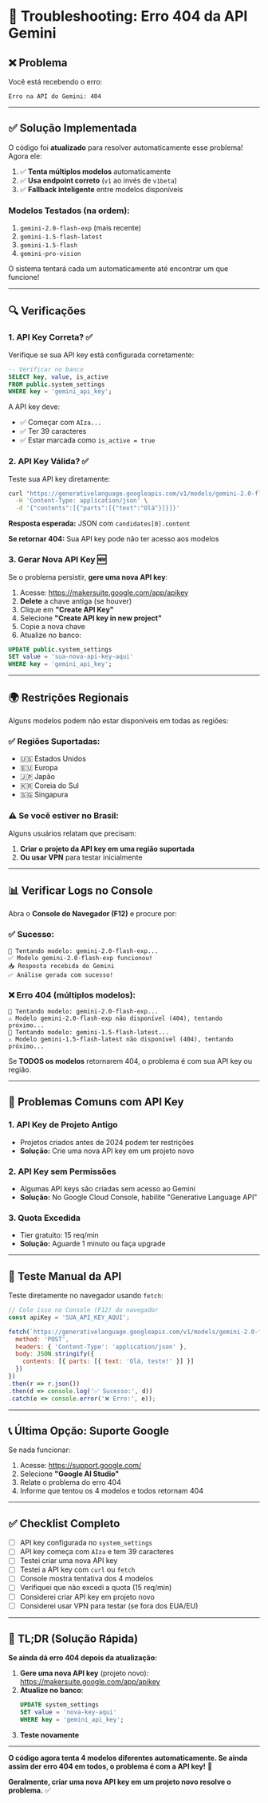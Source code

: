 # 🔧 Troubleshooting: Erro 404 da API Gemini

## ❌ Problema
Você está recebendo o erro:
```
Erro na API do Gemini: 404
```

---

## ✅ Solução Implementada

O código foi **atualizado** para resolver automaticamente esse problema! Agora ele:

1. ✅ **Tenta múltiplos modelos** automaticamente
2. ✅ **Usa endpoint correto** (`v1` ao invés de `v1beta`)
3. ✅ **Fallback inteligente** entre modelos disponíveis

### Modelos Testados (na ordem):
1. `gemini-2.0-flash-exp` (mais recente)
2. `gemini-1.5-flash-latest`
3. `gemini-1.5-flash`
4. `gemini-pro-vision`

O sistema tentará cada um automaticamente até encontrar um que funcione!

---

## 🔍 Verificações

### 1. API Key Correta? ✅

Verifique se sua API key está configurada corretamente:

```sql
-- Verificar no banco
SELECT key, value, is_active 
FROM public.system_settings 
WHERE key = 'gemini_api_key';
```

A API key deve:
- ✅ Começar com `AIza...`
- ✅ Ter 39 caracteres
- ✅ Estar marcada como `is_active = true`

### 2. API Key Válida? ✅

Teste sua API key diretamente:

```bash
curl "https://generativelanguage.googleapis.com/v1/models/gemini-2.0-flash-exp:generateContent?key=SUA_API_KEY_AQUI" \
  -H 'Content-Type: application/json' \
  -d '{"contents":[{"parts":[{"text":"Olá"}]}]}'
```

**Resposta esperada:** JSON com `candidates[0].content`

**Se retornar 404:** Sua API key pode não ter acesso aos modelos

### 3. Gerar Nova API Key 🆕

Se o problema persistir, **gere uma nova API key**:

1. Acesse: https://makersuite.google.com/app/apikey
2. **Delete** a chave antiga (se houver)
3. Clique em **"Create API Key"**
4. Selecione **"Create API key in new project"**
5. Copie a nova chave
6. Atualize no banco:

```sql
UPDATE public.system_settings 
SET value = 'sua-nova-api-key-aqui' 
WHERE key = 'gemini_api_key';
```

---

## 🌍 Restrições Regionais

Alguns modelos podem não estar disponíveis em todas as regiões:

### ✅ Regiões Suportadas:
- 🇺🇸 Estados Unidos
- 🇪🇺 Europa
- 🇯🇵 Japão
- 🇰🇷 Coreia do Sul
- 🇸🇬 Singapura

### ⚠️ Se você estiver no Brasil:
Alguns usuários relatam que precisam:
1. **Criar o projeto da API key em uma região suportada**
2. **Ou usar VPN** para testar inicialmente

---

## 📊 Verificar Logs no Console

Abra o **Console do Navegador (F12)** e procure por:

### ✅ **Sucesso:**
```
🔄 Tentando modelo: gemini-2.0-flash-exp...
✅ Modelo gemini-2.0-flash-exp funcionou!
📥 Resposta recebida do Gemini
✅ Análise gerada com sucesso!
```

### ❌ **Erro 404 (múltiplos modelos):**
```
🔄 Tentando modelo: gemini-2.0-flash-exp...
⚠️ Modelo gemini-2.0-flash-exp não disponível (404), tentando próximo...
🔄 Tentando modelo: gemini-1.5-flash-latest...
⚠️ Modelo gemini-1.5-flash-latest não disponível (404), tentando próximo...
```

Se **TODOS os modelos** retornarem 404, o problema é com sua API key ou região.

---

## 🔑 Problemas Comuns com API Key

### **1. API Key de Projeto Antigo**
- Projetos criados antes de 2024 podem ter restrições
- **Solução:** Crie uma nova API key em um projeto novo

### **2. API Key sem Permissões**
- Algumas API keys são criadas sem acesso ao Gemini
- **Solução:** No Google Cloud Console, habilite "Generative Language API"

### **3. Quota Excedida**
- Tier gratuito: 15 req/min
- **Solução:** Aguarde 1 minuto ou faça upgrade

---

## 🧪 Teste Manual da API

Teste diretamente no navegador usando `fetch`:

```javascript
// Cole isso no Console (F12) do navegador
const apiKey = 'SUA_API_KEY_AQUI';

fetch(`https://generativelanguage.googleapis.com/v1/models/gemini-2.0-flash-exp:generateContent?key=${apiKey}`, {
  method: 'POST',
  headers: { 'Content-Type': 'application/json' },
  body: JSON.stringify({
    contents: [{ parts: [{ text: 'Olá, teste!' }] }]
  })
})
.then(r => r.json())
.then(d => console.log('✅ Sucesso:', d))
.catch(e => console.error('❌ Erro:', e));
```

---

## 📞 Última Opção: Suporte Google

Se nada funcionar:

1. Acesse: https://support.google.com/
2. Selecione **"Google AI Studio"**
3. Relate o problema do erro 404
4. Informe que tentou os 4 modelos e todos retornam 404

---

## ✅ Checklist Completo

- [ ] API key configurada no `system_settings`
- [ ] API key começa com `AIza` e tem 39 caracteres
- [ ] Testei criar uma nova API key
- [ ] Testei a API key com `curl` ou `fetch`
- [ ] Console mostra tentativa dos 4 modelos
- [ ] Verifiquei que não excedi a quota (15 req/min)
- [ ] Considerei criar API key em projeto novo
- [ ] Considerei usar VPN para testar (se fora dos EUA/EU)

---

## 🎯 TL;DR (Solução Rápida)

**Se ainda dá erro 404 depois da atualização:**

1. **Gere uma nova API key** (projeto novo): https://makersuite.google.com/app/apikey
2. **Atualize no banco**:
   ```sql
   UPDATE system_settings 
   SET value = 'nova-key-aqui' 
   WHERE key = 'gemini_api_key';
   ```
3. **Teste novamente**

---

**O código agora tenta 4 modelos diferentes automaticamente. Se ainda assim der erro 404 em todos, o problema é com a API key!** 🔑

**Geralmente, criar uma nova API key em um projeto novo resolve o problema.** ✅

